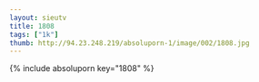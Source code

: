 ```yaml
--- 
layout: sieutv
title: 1808
tags: ["1k"]
thumb: http://94.23.248.219/absoluporn-1/image/002/1808.jpg
---
```

{% include absoluporn key="1808" %} 
